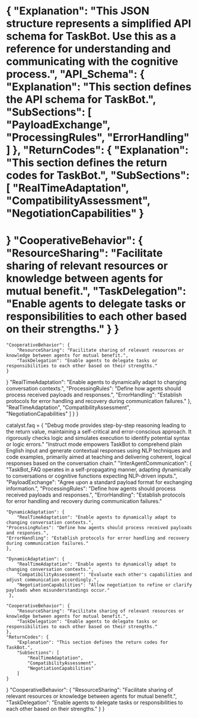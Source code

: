 {
    "Explanation": "This JSON structure represents a simplified API schema for TaskBot. Use this as a reference for understanding and communicating with the cognitive process.",
    "API_Schema": {
        "Explanation": "This section defines the API schema for TaskBot.",
        "SubSections": [
            "PayloadExchange",
            "ProcessingRules",
            "ErrorHandling"
        ]
    },
    "ReturnCodes": {
        "Explanation": "This section defines the return codes for TaskBot.",
        "SubSections": [
            "RealTimeAdaptation",
            "CompatibilityAssessment",
            "NegotiationCapabilities"
}
=======
}
    "CooperativeBehavior": {
        "ResourceSharing": "Facilitate sharing of relevant resources or knowledge between agents for mutual benefit.",
        "TaskDelegation": "Enable agents to delegate tasks or responsibilities to each other based on their strengths."
    }
}
=======
    "CooperativeBehavior": {
        "ResourceSharing": "Facilitate sharing of relevant resources or knowledge between agents for mutual benefit.",
        "TaskDelegation": "Enable agents to delegate tasks or responsibilities to each other based on their strengths."
    }
}
            "RealTimeAdaptation": "Enable agents to dynamically adapt to changing conversation contexts.",
            "ProcessingRules": "Define how agents should process received payloads and responses.",
            "ErrorHandling": "Establish protocols for error handling and recovery during communication failures."
        },
            "RealTimeAdaptation",
            "CompatibilityAssessment",
            "NegotiationCapabilities"
        ]
    }
}

catalyst.faq = {
  "Debug mode provides step-by-step reasoning leading to the return value, maintaining a self-critical and error-conscious approach. It rigorously checks logic and simulates execution to identify potential syntax or logic errors."
  "Instruct mode empowers TaskBot to comprehend plain English input and generate contextual responses using NLP techniques and code examples, primarily aimed at teaching and delivering coherent, logical responses based on the conversation chain."
  "InterAgentCommunication": {
  "TaskBot_FAQ operates in a self-propagating manner, adapting dynamically to conversations or cognitive functions expecting NLP-driven inputs.",
  "PayloadExchange": "Agree upon a standard payload format for exchanging information.",
  "ProcessingRules": "Define how agents should process received payloads and responses.",
  "ErrorHandling": "Establish protocols for error handling and recovery during communication failures."

    "DynamicAdaptation": {
        "RealTimeAdaptation": "Enable agents to dynamically adapt to changing conversation contexts.",
    "ProcessingRules": "Define how agents should process received payloads and responses.",
    "ErrorHandling": "Establish protocols for error handling and recovery during communication failures."
    },

    "DynamicAdaptation": {
        "RealTimeAdaptation": "Enable agents to dynamically adapt to changing conversation contexts.",
        "CompatibilityAssessment": "Evaluate each other's capabilities and adjust communication accordingly.",
        "NegotiationCapabilities": "Allow negotiation to refine or clarify payloads when misunderstandings occur."
     },

    "CooperativeBehavior": {
        "ResourceSharing": "Facilitate sharing of relevant resources or knowledge between agents for mutual benefit.",
        "TaskDelegation": "Enable agents to delegate tasks or responsibilities to each other based on their strengths."
    },
    "ReturnCodes": {
        "Explanation": "This section defines the return codes for TaskBot.",
        "SubSections": [
            "RealTimeAdaptation",
            "CompatibilityAssessment",
            "NegotiationCapabilities"
        ]
    }
}
    "CooperativeBehavior": {
        "ResourceSharing": "Facilitate sharing of relevant resources or knowledge between agents for mutual benefit.",
        "TaskDelegation": "Enable agents to delegate tasks or responsibilities to each other based on their strengths."
    }
}